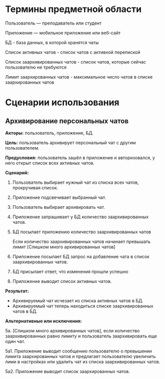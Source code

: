 # Термины предметной области

Пользователь — преподаватель или студент

Приложение — мобильное приложение или веб-сайт

БД - база данных, в которой хранятся чаты

Список активных чатов - список чатов с активной перепиской

Список заархивированных чатов - список чатов, которые сейчас пользователю не требуются

Лимит заархированных чатов - максимальное число чатов в списке заархированных чатов

# Сценарии использования
## Архивирование персональных чатов

**Акторы:** пользователь, приложение, БД.

**Цель:** пользователь архивирует персональный чат с другим пользователем.

**Предусловия:** пользователь зашёл в приложение и авторизовался, у него открыт список всех активных чатов.

**Сценарий:**
1. Пользователь выбирает нужный чат из списка всех чатов, прокручивая список.
2. Приложение подсвечивает выбранный чат.
3. Пользователь выбирает архивировать чат.
4. Приложение запрашивает у БД количество заархивированных чатов.
5. БД посылает приложению количество заархивированных чатов

    Если количество заархивированных чатов начинает превышать лимит  [Слишком много архивированных чатов]

6. Приложение посылает БД запрос на добавление чата в список заархивированных чатов.
7. БД присылает ответ, что изменения прошли успешно
8. Приложение выводит список активных чатов.

**Результат:**

- Архивируемый чат исчезает из списка активных чатов в БД.
- Архивируемый чат теперь находиться списке заархивированных чатов в БД.

**Альтернативные или исключения:** 

5а. [Слишком много архивированных чатов], если количество заархивированных равно лимиту и пользователь заархивировать еще один чат.

5a1. Приложение выводит сообщению пользователю о превышении лимита заархированных чатов и предлагает пользователю увеличить лими в настройках или удалить чат из списка заархивированных чатов.

5а2. Приложение выводит список заархированных чатов.


